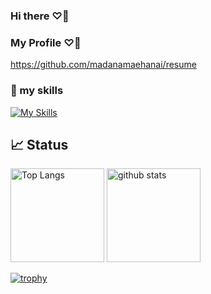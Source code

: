 ### Hi there ♡👋


### My Profile ♡👋
https://github.com/madanamaehanai/resume


### 🌱 my skills
[![My Skills](https://skillicons.dev/icons?i=html,css,js,ruby,github,docker,react,rails,django,vercel,firebase,figma)](https://skillicons.dev)


## 📈 Status

<p align="left"> 
<!--   <img alt="Top Langs" height="150px" src="https://github-readme-stats.vercel.app/api/top-langs/?username=madanamaehanai&layout=compact&show_icons=true" /> -->
  <img alt="Top Langs" height="150px" src="https://git-hub-readme-stats-clone-sk65.vercel.app/api/top-langs/?username=madanamaehanai&layout=compact&show_icons=true" />
<!--   <img alt="github stats" height="150px" src="https://github-readme-stats.vercel.app/api?username=madanamaehanai" /> -->
  <img alt="github stats" height="150px" src="https://git-hub-readme-stats-clone-sk65.vercel.app/api?username=madanamaehanai" />
</p>

[![trophy](https://github-profile-trophy.vercel.app/?username=madanamaehanai&margin-w=5)](https://github.com/madanamaehanai/)

<!--
**madanamaehanai/madanamaehanai** is a ✨ _special_ ✨ repository because its `README.md` (this file) appears on your GitHub profile.

Here are some ideas to get you started:

- 🔭 I’m currently working on ...
- 🌱 I’m currently learning ...
- 👯 I’m looking to collaborate on ...
- 🤔 I’m looking for help with ...
- 💬 Ask me about ...
- 📫 How to reach me: ...
- 😄 Pronouns: ...
- ⚡ Fun fact: ...
-->
